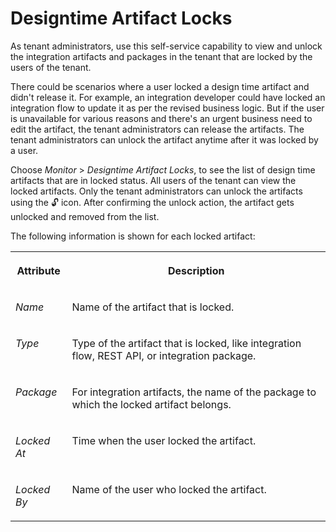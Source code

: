 <!-- loio5b3ecb8c0300446daa2f196e74943a42 -->

<link rel="stylesheet" type="text/css" href="../css/sap-icons.css"/>

# Designtime Artifact Locks

As tenant administrators, use this self-service capability to view and unlock the integration artifacts and packages in the tenant that are locked by the users of the tenant.

There could be scenarios where a user locked a design time artifact and didn't release it. For example, an integration developer could have locked an integration flow to update it as per the revised business logic. But if the user is unavailable for various reasons and there's an urgent business need to edit the artifact, the tenant administrators can release the artifacts. The tenant administrators can unlock the artifact anytime after it was locked by a user.

Choose *Monitor* \> *Designtime Artifact Locks*, to see the list of design time artifacts that are in locked status. All users of the tenant can view the locked artifacts. Only the tenant administrators can unlock the artifacts using the :unlock: icon. After confirming the unlock action, the artifact gets unlocked and removed from the list.

The following information is shown for each locked artifact:


<table>
<tr>
<th valign="top">

Attribute

</th>
<th valign="top">

Description

</th>
</tr>
<tr>
<td valign="top">

*Name* 

</td>
<td valign="top">

Name of the artifact that is locked.

</td>
</tr>
<tr>
<td valign="top">

*Type* 

</td>
<td valign="top">

Type of the artifact that is locked, like integration flow, REST API, or integration package.

</td>
</tr>
<tr>
<td valign="top">

*Package* 

</td>
<td valign="top">

For integration artifacts, the name of the package to which the locked artifact belongs.

</td>
</tr>
<tr>
<td valign="top">

*Locked At* 

</td>
<td valign="top">

Time when the user locked the artifact.

</td>
</tr>
<tr>
<td valign="top">

*Locked By* 

</td>
<td valign="top">

Name of the user who locked the artifact.

</td>
</tr>
</table>

